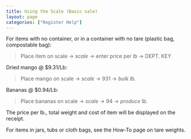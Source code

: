 ```yaml
---
title: Using the Scale (Basic sale)
layout: page
categories: ["Register Help"]
---
```



For items with no container, or in a container with no tare (plastic bag, compostable bag):  
> Place item on scale → *scale* → enter price per lb → DEPT. KEY

Dried mango @ $9.31/Lb:  
> Place mango on scale → *scale* → 931 →  *bulk lb.*

Bananas @ $0.94/Lb:  
> Place bananas on scale → *scale* → 94 → *produce lb.*

The price per lb., total weight and cost of item will be displayed on the receipt.

For items in jars, tubs or cloth bags, see the How-To page on tare weights.